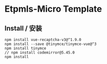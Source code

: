 # Etpmls-Micro Template
## Install / 安装
```shell script
npm install vue-recaptcha-v3@^1.9.0
npm install --save @tinymce/tinymce-vue@^3
npm install tinymce
// npm install codemirror@5.45.0
npm install
```
